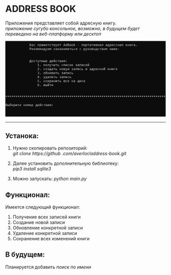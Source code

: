 # ADDRESS BOOK

Приложения представляет собой адресную книгу.<br>
*приложение сугубо консольное, возможно, в будущем будет переведено на
веб-платформу или десктоп*

<p align="center">
  <a href="#" target="_blank">
    <img src="img/view.png">
    <br>

  </a>
</p>

***

## **Устанока:**

1. Нужно скопировать репозиторий:<br>*git clone https://github
.com/averlor/address-book.git*<br>

2. Далее установить дополнительную библиотеку:<br>*pip3 install sqlite3*

3. Можно запускать: *python main.py*

## **Функционал:**

Имеется следующий функционал:

1. Получение всех записей книги
2. Создание новой записи
3. Обновление конкретной записи
4. Удаление конкретной записи
5. Сохранение всех изменений книги


## **В будущем:**

Планируется добавить *поиск по имени*

